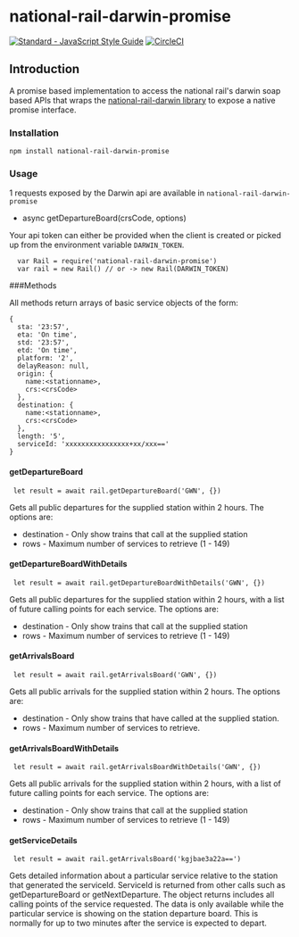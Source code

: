 # national-rail-darwin-promise

[![Standard - JavaScript Style Guide](https://img.shields.io/badge/code%20style-standard-brightgreen.svg)](http://standardjs.com/)
[![CircleCI](https://circleci.com/gh/jamesgawn/national-rail-darwin-promise.svg?style=svg)](https://circleci.com/gh/jamesgawn/national-rail-darwin-promise)

## Introduction

A promise based implementation to access the national rail's darwin soap based APIs that wraps the [national-rail-darwin library](https://github.com/mattsalt/national-rail-darwin) to expose a native promise interface.

### Installation

```
npm install national-rail-darwin-promise
```

### Usage

1 requests exposed by the Darwin api are available in `national-rail-darwin-promise`
- async getDepartureBoard(crsCode, options)

Your api token can either be provided when the client is created or picked up from the environment variable `DARWIN_TOKEN`.

```
  var Rail = require('national-rail-darwin-promise')
  var rail = new Rail() // or -> new Rail(DARWIN_TOKEN)
```

###Methods

All methods return arrays of basic service objects of the form:
```
{
  sta: '23:57',
  eta: 'On time',
  std: '23:57',
  etd: 'On time',
  platform: '2',
  delayReason: null,
  origin: {
    name:<stationname>,
    crs:<crsCode>
  },
  destination: {
    name:<stationname>,
    crs:<crsCode>
  },
  length: '5',
  serviceId: 'xxxxxxxxxxxxxxxx+xx/xxx=='
}
```

#### getDepartureBoard
```
 let result = await rail.getDepartureBoard('GWN', {})
```
Gets all public departures for the supplied station within 2 hours. The options are:

* destination - Only show trains that call at the supplied station
* rows - Maximum number of services to retrieve (1 - 149)

#### getDepartureBoardWithDetails
```
 let result = await rail.getDepartureBoardWithDetails('GWN', {})
```
Gets all public departures for the supplied station within 2 hours, with a list of future calling points for each service. The options are:

* destination - Only show trains that call at the supplied station
* rows - Maximum number of services to retrieve (1 - 149)

#### getArrivalsBoard
```
 let result = await rail.getArrivalsBoard('GWN', {})
```

Gets all public arrivals for the supplied station within 2 hours. The options are:

* destination - Only show trains that have called at the supplied station.
* rows - Maximum number of services to retrieve.

#### getArrivalsBoardWithDetails
```
 let result = await rail.getArrivalsBoardWithDetails('GWN', {})
```
Gets all public arrivals for the supplied station within 2 hours, with a list of future calling points for each service. The options are:

* destination - Only show trains that call at the supplied station
* rows - Maximum number of services to retrieve (1 - 149)

#### getServiceDetails
```
 let result = await rail.getArrivalsBoard('kgjbae3a22a==')
```

Gets detailed information about a particular service relative to the station that generated the serviceId. ServiceId is returned from other calls such as getDepartureBoard or getNextDeparture. The object returns includes all calling points of the service requested. The data is only available while the particular service is showing on the station departure board. This is normally for up to two minutes after the service is expected to depart.